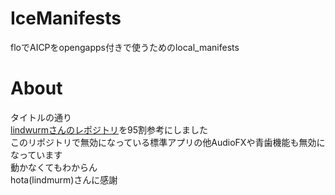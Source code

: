 # IceManifests
floでAICPをopengapps付きで使うためのlocal_manifests
# About
タイトルの通り  
[lindwurmさんのレポジトリ](https://github.com/mordiford/IceManifests)を95割参考にしました  
このリポジトリで無効になっている標準アプリの他AudioFXや青歯機能も無効になっています  
動かなくてもわからん  
hota(lindmurm)さんに感謝  

